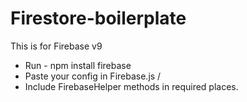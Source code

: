 # Firestore-boilerplate
This is for Firebase v9
* Run - npm install firebase
* Paste your config in Firebase.js /
* Include FirebaseHelper methods in required places.
